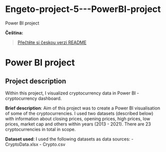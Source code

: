 # Engeto-project-5---PowerBI-project
Power BI project

**Čeština:**  
> [Přečtěte si českou verzi README](README_cs.md)

# Power BI project #
## Project description ##
Within this project, I visualized cryptocurrency data in Power BI - cryptocurrency dashboard.

**Brief description**: 
Aim of this project was to create a Power BI visualisation of some of the cryptocurrencies.
I used two datasets (described below) with information about closing prices, opening prices, high prices, low prices, market cap and others within years (2013 - 2021).
There are 23 cryptocurrencies in total in scope.

**Dataset used**: 
I used the following datasets as data sources:
    - CryptoData.xlsx
    - Crypto.csv